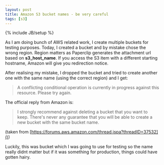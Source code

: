 ```yaml
---
layout: post
title: Amazon S3 bucket names - be very careful
tags: [s3]
---
```

{% include JB/setup %}

As I am doing bunch of AWS related work, I create multiple buckets for testing purposes. Today, I created a bucket and by mistake chose the wrong region. Region matters as Paperclip generates the attachment url based on **s3_host_name**. If you access the S3 item with a different starting hostname, Amazon will give you redirection notice.

After realising my mistake, I dropped the bucket and tried to create another one with the same name (using the correct region) and I get:

> A conflicting conditional operation is currently in progress against this resource. Please try again.

The official reply from Amazon is:

> I strongly recommend against deleting a bucket that you want to keep. There's never any guarantee that you will be able to create a new bucket with the same bucket name.

(taken from [https://forums.aws.amazon.com/thread.jspa?threadID=37532]())

Luckily, this was bucket which I was going to use for testing so the name really didnt matter but if it was something for production, things could have gotten hairy.
